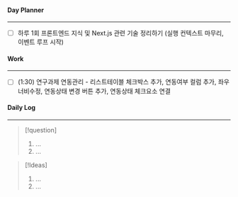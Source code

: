 
#### Day Planner
---
- [ ] 하루 1회 프론트엔드 지식 및 Next.js 관련 기술 정리하기 (실행 컨텍스트 마무리, 이벤트 루프 시작)


#### Work
---
- [ ] (1:30) 연구과제 연동관리 - 리스트테이블 체크박스 추가, 연동여부 컬럼 추가, 좌우너비수정, 연동상태 변경 버튼 추가, 연동상태 체크요소 연결


#### Daily Log
---
> [!question]
> 1. ...
> 2. ...

> [!Ideas]
> 1. ...
> 2. ...



